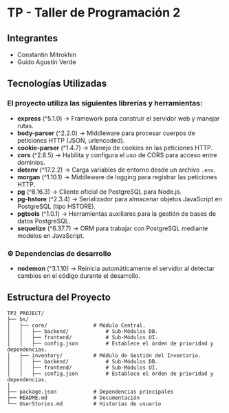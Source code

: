 
# TP - Taller de Programación 2

## Integrantes

* Constantin Mitrokhin
* Guido Agustín Verde

## Tecnologías Utilizadas

### El proyecto utiliza las siguientes librerías y herramientas:

- **express** (^5.1.0) → Framework para construir el servidor web y manejar rutas.
- **body-parser** (^2.2.0) → Middleware para procesar cuerpos de peticiones HTTP (JSON, urlencoded).
- **cookie-parser** (^1.4.7) → Manejo de cookies en las peticiones HTTP.
- **cors** (^2.8.5) → Habilita y configura el uso de CORS para acceso entre dominios.
- **dotenv** (^17.2.2) → Carga variables de entorno desde un archivo `.env`.
- **morgan** (^1.10.1) → Middleware de logging para registrar las peticiones HTTP.
- **pg** (^8.16.3) → Cliente oficial de PostgreSQL para Node.js.
- **pg-hstore** (^2.3.4) → Serializador para almacenar objetos JavaScript en PostgreSQL (tipo HSTORE).
- **pgtools** (^1.0.1) → Herramientas auxiliares para la gestión de bases de datos PostgreSQL.
- **sequelize** (^6.37.7) → ORM para trabajar con PostgreSQL mediante modelos en JavaScript.

### ⚙️ Dependencias de desarrollo
- **nodemon** (^3.1.10) → Reinicia automáticamente el servidor al detectar cambios en el código durante el desarrollo.
## Estructura del Proyecto

```
TP2_PROJECT/
├── bs/
│   ├── core/				# Módulo Central.
│   │   ├── backend/			# Sub-Módulos DB.
│   │   ├── frontend/			# Sub-Módulos UI.
│   │   ├── config.json			# Establece el órden de prioridad y dependencias.
│   ├── inventory/			# Módulo de Gestión del Inventario.
│   │   ├── backend/			# Sub-Módulos DB.
│   │   ├── frontend/			# Sub-Módulos UI.
│   │   ├── config.json			# Establece el órden de prioridad y dependencias.
│
├── package.json			# Dependencias principales
├── README.md				# Documentación
└── UserStories.md			# Historias de usuario
```